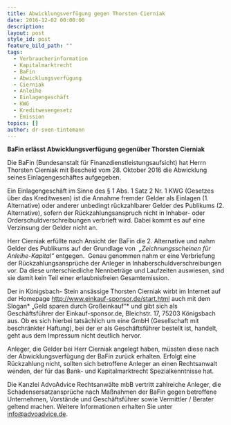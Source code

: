 ```yaml
---
title: Abwicklungsverfügung gegen Thorsten Cierniak
date: 2016-12-02 00:00:00
description:
layout: post
style_id: post
feature_bild_path: ""
tags:
  - Verbraucherinformation
  - Kapitalmarktrecht
  - BaFin
  - Abwicklungsverfügung
  - Cierniak
  - Anleihe
  - Einlagengeschäft
  - KWG
  - Kreditwesengesetz
  - Emission
topics: []
author: dr-sven-tintemann
---
```



**BaFin erlässt Abwicklungsverfügung gegenüber Thorsten Cierniak**

Die BaFin (Bundesanstalt für Finanzdienstleistungsaufsicht) hat Herrn Thorsten Cierniak mit Bescheid vom 28. Oktober 2016 die Abwicklung seines Einlagengeschäftes aufgegeben.

Ein Einlagengeschäft im Sinne des § 1 Abs. 1 Satz 2 Nr. 1 KWG (Gesetzes über das Kreditwesen) ist die Annahme fremder Gelder als Einlagen (1. Alternative) oder anderer unbedingt rückzahlbarer Gelder des Publikums (2. Alternative), sofern der Rückzahlungsanspruch nicht in Inhaber- oder Orderschuldverschreibungen verbrieft wird. Dabei kommt es auf eine Verzinsung der Gelder nicht an.

Herr Cierniak erfüllte nach Ansicht der BaFin die 2. Alternative und nahm Gelder des Publikums auf der Grundlage von  *„Zeichnungsscheinen für Anleihe-Kapital“* entgegen.  Genau genommen nahm er eine Verbriefung der Rückzahlungsansprüche der Anleger in Inhaberschuldverschreibungen vor. Da diese unterschiedliche Nennbeträge und Laufzeiten auswiesen, sind sie damit kein Teil einer erlaubnisfreien Gesamtemission.

Der in Königsbach- Stein ansässige Thorsten Cierniak wirbt im Internet auf der Homepage http://www.einkauf-sponsor.de/start.html auch mit dem Slogan\* „Geld sparen durch Großeinkauf“\* und gibt sich als Geschäftsführer der Einkauf-sponsor.de, Bleichstr. 17, 75203 Königsbach aus. Ob es sich hierbei tatsächlich um eine GmbH (Gesellschaft mit beschränkter Haftung), bei der er als Geschäftsführer bestellt ist, handelt, geht aus dem Impressum nicht deutlich hervor.

Anleger, die Gelder bei Herr Cierniak angelegt haben, müssten diese nach der Abwicklungsverfügung der BaFin zurück erhalten. Erfolgt eine Rückzahlung nicht, sollten sich betroffene Anleger an einen Rechtsanwalt wenden, der für das Bank- und Kapitalmarktrecht Spezialkenntnisse hat.

Die Kanzlei AdvoAdvice Rechtsanwälte mbB vertritt zahlreiche Anleger, die Schadensersatzansprüche nach Maßnahmen der BaFin gegen betroffene Unternehmen, Vorstände und Geschäftsführer sowie Vermittler / Berater geltend machen. Weitere Informationen erhalten Sie unter info@advoadvice.de.